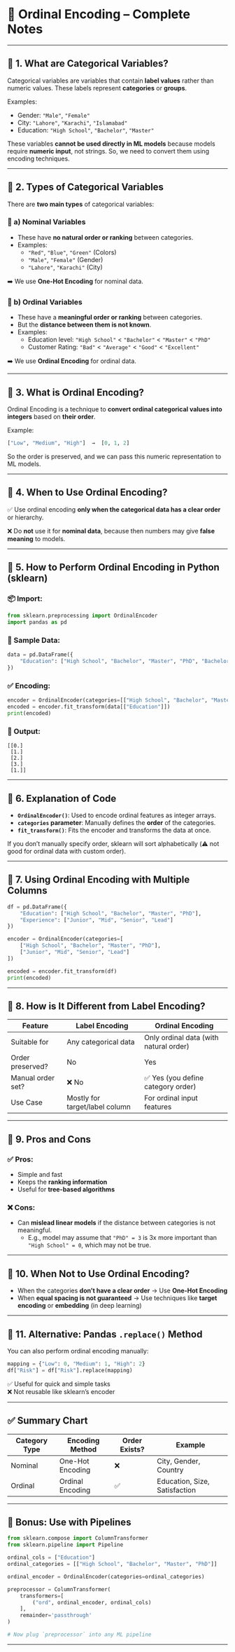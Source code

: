 
# 📘 Ordinal Encoding – Complete Notes

---

## 🔶 1. What are Categorical Variables?

Categorical variables are variables that contain **label values** rather than numeric values. These labels represent **categories** or **groups**.

Examples:
- Gender: `"Male"`, `"Female"`
- City: `"Lahore"`, `"Karachi"`, `"Islamabad"`
- Education: `"High School"`, `"Bachelor"`, `"Master"`

These variables **cannot be used directly in ML models** because models require **numeric input**, not strings. So, we need to convert them using encoding techniques.

---

## 🔶 2. Types of Categorical Variables

There are **two main types** of categorical variables:

### 📍 a) Nominal Variables
- These have **no natural order or ranking** between categories.
- Examples:
  - `"Red"`, `"Blue"`, `"Green"` (Colors)
  - `"Male"`, `"Female"` (Gender)
  - `"Lahore"`, `"Karachi"` (City)

➡️ We use **One-Hot Encoding** for nominal data.

### 📍 b) Ordinal Variables
- These have a **meaningful order or ranking** between categories.
- But the **distance between them is not known**.
- Examples:
  - Education level: `"High School"` < `"Bachelor"` < `"Master"` < `"PhD"`
  - Customer Rating: `"Bad"` < `"Average"` < `"Good"` < `"Excellent"`

➡️ We use **Ordinal Encoding** for ordinal data.

---

## 🔶 3. What is Ordinal Encoding?

Ordinal Encoding is a technique to **convert ordinal categorical values into integers** based on **their order**.

Example:
```python
["Low", "Medium", "High"]  →  [0, 1, 2]
```

So the order is preserved, and we can pass this numeric representation to ML models.

---

## 🔶 4. When to Use Ordinal Encoding?

✅ Use ordinal encoding **only when the categorical data has a clear order** or hierarchy.

❌ Do **not** use it for **nominal data**, because then numbers may give **false meaning** to models.

---

## 🔶 5. How to Perform Ordinal Encoding in Python (sklearn)

### 📦 Import:
```python
from sklearn.preprocessing import OrdinalEncoder
import pandas as pd
```

### 📄 Sample Data:
```python
data = pd.DataFrame({
    "Education": ["High School", "Bachelor", "Master", "PhD", "Bachelor"]
})
```

### ✅ Encoding:
```python
encoder = OrdinalEncoder(categories=[["High School", "Bachelor", "Master", "PhD"]])
encoded = encoder.fit_transform(data[["Education"]])
print(encoded)
```

### 🧾 Output:
```
[[0.]
 [1.]
 [2.]
 [3.]
 [1.]]
```

---

## 🔶 6. Explanation of Code

- **`OrdinalEncoder()`**: Used to encode ordinal features as integer arrays.
- **`categories` parameter**: Manually defines the **order** of the categories.
- **`fit_transform()`**: Fits the encoder and transforms the data at once.

If you don’t manually specify order, sklearn will sort alphabetically (⚠️ not good for ordinal data with custom order).

---

## 🔶 7. Using Ordinal Encoding with Multiple Columns

```python
df = pd.DataFrame({
    "Education": ["High School", "Bachelor", "Master", "PhD"],
    "Experience": ["Junior", "Mid", "Senior", "Lead"]
})

encoder = OrdinalEncoder(categories=[
    ["High School", "Bachelor", "Master", "PhD"],
    ["Junior", "Mid", "Senior", "Lead"]
])

encoded = encoder.fit_transform(df)
print(encoded)
```

---

## 🔶 8. How is It Different from Label Encoding?

| Feature            | Label Encoding                   | Ordinal Encoding                                |
|--------------------|----------------------------------|--------------------------------------------------|
| Suitable for       | Any categorical data             | Only ordinal data (with natural order)          |
| Order preserved?   | No                               | Yes                                              |
| Manual order set?  | ❌ No                            | ✅ Yes (you define category order)               |
| Use Case           | Mostly for target/label column   | For ordinal input features                      |

---

## 🔶 9. Pros and Cons

### ✅ Pros:
- Simple and fast
- Keeps the **ranking information**
- Useful for **tree-based algorithms**

### ❌ Cons:
- Can **mislead linear models** if the distance between categories is not meaningful.
  - E.g., model may assume that `"PhD" = 3` is 3x more important than `"High School" = 0`, which may not be true.

---

## 🔶 10. When Not to Use Ordinal Encoding?

- When the categories **don’t have a clear order** → Use **One-Hot Encoding**
- When **equal spacing is not guaranteed** → Use techniques like **target encoding** or **embedding** (in deep learning)

---

## 🔶 11. Alternative: Pandas `.replace()` Method

You can also perform ordinal encoding manually:

```python
mapping = {"Low": 0, "Medium": 1, "High": 2}
df["Risk"] = df["Risk"].replace(mapping)
```

✅ Useful for quick and simple tasks  
❌ Not reusable like sklearn’s encoder

---

## ✅ Summary Chart

| Category Type | Encoding Method   | Order Exists? | Example                          |
|---------------|-------------------|---------------|----------------------------------|
| Nominal       | One-Hot Encoding  | ❌            | City, Gender, Country            |
| Ordinal       | Ordinal Encoding  | ✅            | Education, Size, Satisfaction    |

---

## 📌 Bonus: Use with Pipelines

```python
from sklearn.compose import ColumnTransformer
from sklearn.pipeline import Pipeline

ordinal_cols = ["Education"]
ordinal_categories = [["High School", "Bachelor", "Master", "PhD"]]

ordinal_encoder = OrdinalEncoder(categories=ordinal_categories)

preprocessor = ColumnTransformer(
    transformers=[
        ("ord", ordinal_encoder, ordinal_cols)
    ],
    remainder='passthrough'
)

# Now plug `preprocessor` into any ML pipeline
```

---
